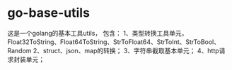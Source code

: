 # go-base-utils

这是一个golang的基本工具utils，
包含：
1、类型转换工具单元，Float32ToString、Float64ToString、StrToFloat64、StrToInt、StrToBool、Random
2、struct、json、map的转换；
3、字符串截取基本单元；
4、http请求封装单元；